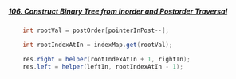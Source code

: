 ##### [106. Construct Binary Tree from Inorder and Postorder Traversal](https://leetcode.com/submissions/detail/386449382/)
```java
    int rootVal = postOrder[pointerInPost--];

    int rootIndexAtIn = indexMap.get(rootVal);

    res.right = helper(rootIndexAtIn + 1, rightIn);
    res.left = helper(leftIn, rootIndexAtIn - 1);
```
